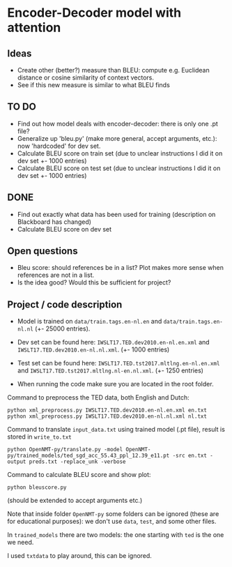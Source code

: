# Encoder-Decoder model with attention

## Ideas
- Create other (better?) measure than BLEU: compute e.g. Euclidean distance or cosine similarity of context vectors.
- See if this new measure is similar to what BLEU finds

## TO DO
- Find out how model deals with encoder-decoder: there is only one .pt file?
- Generalize up 'bleu.py' (make more general, accept arguments, etc.): now 'hardcoded' for dev set.
- Calculate BLEU score on train set (due to unclear instructions I did it on dev set +- 1000 entries)
- Calculate BLEU score on test set (due to unclear instructions I did it on dev set +- 1000 entries)

## DONE
- Find out exactly what data has been used for training (description on Blackboard has changed)
- Calculate BLEU score on dev set

## Open questions
- Bleu score: should references be in a list? Plot makes more sense when references are not in a list.
- Is the idea good? Would this be sufficient for project?

## Project / code description
- Model is trained on `data/train.tags.en-nl.en` and `data/train.tags.en-nl.nl` (+- 25000 entries).
- Dev set can be found here: `IWSLT17.TED.dev2010.en-nl.en.xml` and `IWSLT17.TED.dev2010.en-nl.nl.xml`. (+- 1000 entries)
- Test set can be found here: `IWSLT17.TED.tst2017.mltlng.en-nl.en.xml` and `IWSLT17.TED.tst2017.mltlng.nl-en.nl.xml`. (+- 1250 entries) 


- When running the code make sure you are located in the root folder.

Command to preprocess the TED data, both English and Dutch:
```
python xml_preprocess.py IWSLT17.TED.dev2010.en-nl.en.xml en.txt
python xml_preprocess.py IWSLT17.TED.dev2010.en-nl.nl.xml nl.txt
```

Command to translate `input_data.txt` using trained model (.pt file), result is stored in `write_to.txt`
```
python OpenNMT-py/translate.py -model OpenNMT-py/trained_models/ted_sgd_acc_55.43_ppl_12.39_e11.pt -src en.txt -output preds.txt -replace_unk -verbose
```

Command to calculate BLEU score and show plot:
```
python bleuscore.py
```
(should be extended to accept arguments etc.)

Note that inside folder `OpenNMT-py` some folders can be ignored (these are for educational purposes): we don't use `data`, `test`, and some other files. 

In `trained_models` there are two models: the one starting with `ted` is the one we need.

I used `txtdata` to play around, this can be ignored.
